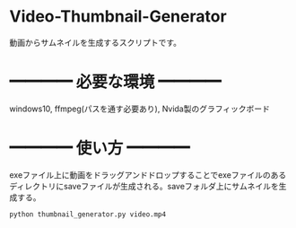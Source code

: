 # Video-Thumbnail-Generator
動画からサムネイルを生成するスクリプトです。 
# ━━━━ 必要な環境 ━━━━  
windows10, ffmpeg(パスを通す必要あり), Nvida製のグラフィックボード
# ━━━━  使い方  ━━━━  
exeファイル上に動画をドラッグアンドドロップすることでexeファイルのあるディレクトリにsaveファイルが生成される。saveフォルダ上にサムネイルを生成する。
```console
python thumbnail_generator.py video.mp4
```
